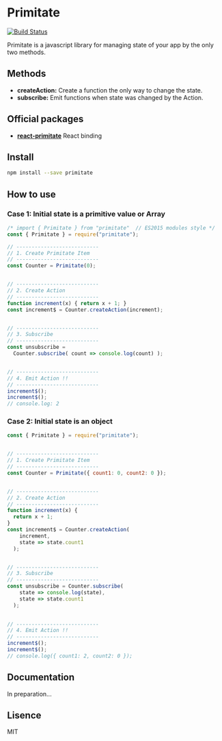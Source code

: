 # Primitate
[![Build Status](https://travis-ci.org/YooShibu/Primitate.svg?branch=master)](https://travis-ci.org/YooShibu/Primitate)

Primitate is a javascript library for managing state of your app by the only two methods.

## Methods
* **createAction:** Create a function the only way to change the state.
* **subscribe:** Emit functions when state was changed by the Action.


## Official packages
* **[react-primitate](https://github.com/YooShibu/React-Primitate)** React binding 


## Install
```sh
npm install --save primitate
```


## How to use

### Case 1: Initial state is a primitive value or Array
``` js
/* import { Primitate } from "primitate"  // ES2015 modules style */
const { Primitate } = require("primitate");

// ---------------------------
// 1. Create Primitate Item
// ---------------------------
const Counter = Primitate(0);


// ---------------------------
// 2. Create Action
// ---------------------------
function increment(x) { return x + 1; }
const increment$ = Counter.createAction(increment);


// ---------------------------
// 3. Subscribe
// ---------------------------
const unsubscribe =
  Counter.subscribe( count => console.log(count) );


// ---------------------------
// 4. Emit Action !!
// ---------------------------
increment$();
increment$();
// console.log: 2
```

### Case 2: Initial state is an object
```js
const { Primitate } = require("primitate");


// ---------------------------
// 1. Create Primitate Item
// ---------------------------
const Counter = Primitate({ count1: 0, count2: 0 });


// ---------------------------
// 2. Create Action
// ---------------------------
function increment(x) {
  return x + 1;
}
const increment$ = Counter.createAction(
    increment,
    state => state.count1
  );


// ---------------------------
// 3. Subscribe
// ---------------------------
const unsubscribe = Counter.subscribe(
    state => console.log(state),
    state => state.count1
  );

  
// ---------------------------
// 4. Emit Action !!
// ---------------------------
increment$();
increment$();
// console.log({ count1: 2, count2: 0 });
```


## Documentation
In preparation...


## Lisence
MIT